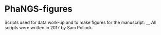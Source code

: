 # PhaNGS-figures
Scripts used for data work-up and to make figures for the manuscript: __
All scripts were written in 2017 by Sam Pollock.
